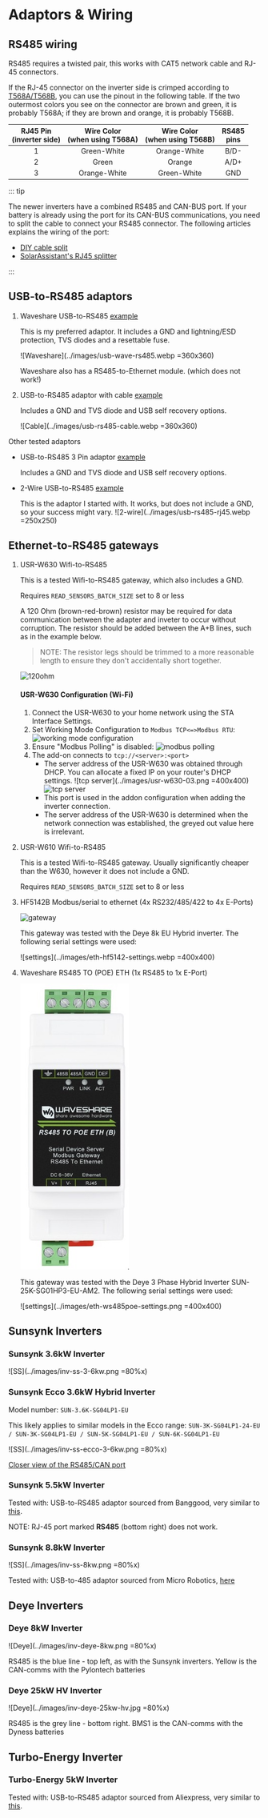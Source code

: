# Adaptors & Wiring

## RS485 wiring

RS485 requires a twisted pair, this works with CAT5 network cable and RJ-45 connectors.

If the RJ-45 connector on the inverter side is crimped according to [T568A/T568B](https://en.wikipedia.org/wiki/ANSI/TIA-568#Wiring), you can use the pinout in the following table. If the two outermost colors you see on the connector are brown and green, it is probably T568A; if they are brown and orange, it is probably T568B.

| RJ45 Pin<br>(inverter side) | Wire Color<br>(when using T568A) | Wire Color<br>(when using T568B) | RS485<br>pins |
| :-------------------------: | :------------------------------: | :------------------------------: | :-----------: |
|              1              |           Green-White            |           Orange-White           |     B/D-      |
|              2              |              Green               |              Orange              |     A/D+      |
|              3              |           Orange-White           |           Green-White            |      GND      |

::: tip

The newer inverters have a combined RS485 and CAN-BUS port. If your battery is already using the port for its CAN-BUS communications, you need to split the cable to connect your RS485 connector. The following articles explains the wiring of the port:

- [DIY cable split](https://solarenergyconcepts.co.uk/practical-and-diy/crc-error-solar-assistant/)
- [SolarAssistant's RJ45 splitter](https://solar-assistant.io/help/deye/2_in_1_bms_port)

:::

## USB-to-RS485 adaptors

1. Waveshare USB-to-RS485 [example](https://www.robotics.org.za/W17286)

   This is my preferred adaptor. It includes a GND and lightning/ESD protection, TVS diodes and a resettable fuse.

   ![Waveshare](../images/usb-wave-rs485.webp =360x360)

   Waveshare also has a RS485-to-Ethernet module. (which does not work!)

2. USB-to-RS485 adaptor with cable [example](https://www.robotics.org.za/index.php?route=product/product&product_id=5947)

   Includes a GND and TVS diode and USB self recovery options.

   ![Cable](../images/usb-rs485-cable.webp =360x360)

Other tested adaptors

- USB-to-RS485 3 Pin adaptor [example](https://www.robotics.org.za/RS485-3P)

  Includes a GND and TVS diode and USB self recovery options.

- 2-Wire USB-to-RS485 [example](https://www.robotics.org.za/RS485-MINI)

  This is the adaptor I started with. It works, but does not include a GND, so your success might vary.
  ![2-wire](../images/usb-rs485-rj45.webp =250x250)

## Ethernet-to-RS485 gateways

1. USR-W630 Wifi-to-RS485

   This is a tested Wifi-to-RS485 gateway, which also includes a GND.

   Requires `READ_SENSORS_BATCH_SIZE` set to 8 or less

   A 120 Ohm (brown-red-brown) resistor may be required for data communication between the adapter and inveter to occur without corruption. The resistor should be added between the A+B lines, such as in the example below.

   > NOTE: The resistor legs should be trimmed to a more reasonable length to ensure they don't accidentally short together.

   ![120ohm](../images/usr-w630-120ohm.jpg)


   #### USR-W630 Configuration (Wi-Fi)
   1. Connect the USR-W630 to your home network using the STA Interface Settings.
   2. Set Working Mode Configuration to `Modbus TCP<=>Modbus RTU`:
   ![working mode configuration](../images/usr-w630-01.png)
   2. Ensure "Modbus Polling" is disabled:
   ![modbus polling](../images/usr-w630-02.png)
   3. The add-on connects to `tcp://<server>:<port>`
      - The server address of the USR-W630 was obtained through DHCP. You can allocate a fixed IP on your router's DHCP settings.
   ![tcp server](../images/usr-w630-03.png =400x400)
   ![tcp server](../images/usr-w630-03.png)
      - This port is used in the addon configuration when adding the inverter connection.
      - The server address of the USR-W630 is determined when the network connection was established, the greyed out value here is irrelevant.

2. USR-W610 Wifi-to-RS485

   This is a tested Wifi-to-RS485 gateway. Usually significantly cheaper than the W630, however it does not include a GND.

   Requires `READ_SENSORS_BATCH_SIZE` set to 8 or less

3. HF5142B  Modbus/serial to ethernet (4x RS232/485/422 to 4x E-Ports)

   ![gateway](../images/eth-hf5142.webp)

   This gateway was tested with the Deye 8k EU Hybrid inverter. The following serial settings were used:

   ![settings](../images/eth-hf5142-settings.webp =400x400)

4. Waveshare RS485 TO (POE) ETH  (1x RS485 to 1x E-Port)

   ![gateway](../images/eth-ws485poe.jpg)

   This gateway was tested with the Deye 3 Phase Hybrid Inverter SUN-25K-SG01HP3-EU-AM2. The following serial settings were used:

   ![settings](../images/eth-ws485poe-settings.png =400x400)

## Sunsynk Inverters

### Sunsynk 3.6kW Inverter

![SS](../images/inv-ss-3-6kw.png =80%x)

### Sunsynk Ecco 3.6kW Hybrid Inverter

Model number: `SUN-3.6K-SG04LP1-EU`

This likely applies to similar models in the Ecco range: `SUN-3K-SG04LP1-24-EU / SUN-3K-SG04LP1-EU / SUN-5K-SG04LP1-EU / SUN-6K-SG04LP1-EU`

![SS](../images/inv-ss-ecco-3-6kw.png =80%x)

[Closer view of the RS485/CAN port](../images/inv-ss-ecco-3-6kw-485can.png)

### Sunsynk 5.5kW Inverter

Tested with: USB-to-RS485 adaptor sourced from Banggood, very similar to [this](https://www.robotics.org.za/RS485-MINI?search=rs485).

NOTE: RJ-45 port marked **RS485** (bottom right) does not work.

### Sunsynk 8.8kW Inverter

![SS](../images/inv-ss-8kw.png =80%x)

Tested with: USB-to-485 adaptor sourced from Micro Robotics, [here](https://www.robotics.org.za/index.php?route=product/product&product_id=5947)

## Deye Inverters

### Deye 8kW Inverter

![Deye](../images/inv-deye-8kw.png =80%x)

RS485 is the blue line - top left, as with the Sunsynk inverters. Yellow is the CAN-comms with the Pylontech batteries

### Deye 25kW HV Inverter

![Deye](../images/inv-deye-25kw-hv.jpg =80%x)

RS485 is the grey line - bottom right. BMS1 is the CAN-comms with the Dyness batteries

## Turbo-Energy Inverter

### Turbo-Energy 5kW Inverter

Tested with: USB-to-RS485 adaptor sourced from Aliexpress, very similar to [this](https://www.robotics.org.za/RS485-3P).
